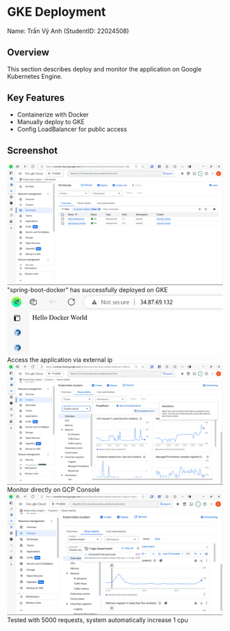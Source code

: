 # GKE Deployment

Name: Trần Vỹ Anh (StudentID: 22024508)

## Overview
This section describes deploy and monitor the application on Google Kubernetes Engine.

## Key Features
- Containerize with Docker
- Manually deploy to GKE
- Config LoadBalancer for public access

## Screenshot
![Database](spring-boot-docker/img/running.png)
"spring-boot-docker" has successfully deployed on GKE
![Database](spring-boot-docker/img/local.png)
Access the application via external ip
![Database](spring-boot-docker/img/monitor.png)
Monitor directly on GCP Console
![Database](spring-boot-docker/img/scale.png)
Tested with 5000 requests, system automatically increase 1 cpu